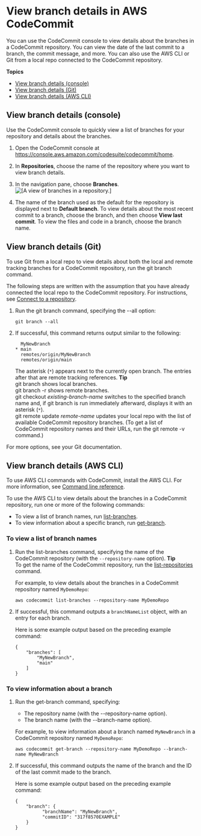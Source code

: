 # View branch details in AWS CodeCommit<a name="how-to-view-branch-details"></a>

You can use the CodeCommit console to view details about the branches in a CodeCommit repository\. You can view the date of the last commit to a branch, the commit message, and more\. You can also use the AWS CLI or Git from a local repo connected to the CodeCommit repository\.

**Topics**
+ [View branch details \(console\)](#how-to-view-branch-details-console)
+ [View branch details \(Git\)](#how-to-view-branch-details-git)
+ [View branch details \(AWS CLI\)](#how-to-view-branch-details-cli)

## View branch details \(console\)<a name="how-to-view-branch-details-console"></a>

Use the CodeCommit console to quickly view a list of branches for your repository and details about the branches\.

1. Open the CodeCommit console at [https://console\.aws\.amazon\.com/codesuite/codecommit/home](https://console.aws.amazon.com/codesuite/codecommit/home)\.

1. In **Repositories**, choose the name of the repository where you want to view branch details\. 

1. In the navigation pane, choose **Branches**\.  
![\[A view of branches in a repository.\]](http://docs.aws.amazon.com/codecommit/latest/userguide/images/codecommit-branches.png)

1. The name of the branch used as the default for the repository is displayed next to **Default branch**\. To view details about the most recent commit to a branch, choose the branch, and then choose **View last commit**\. To view the files and code in a branch, choose the branch name\. 

## View branch details \(Git\)<a name="how-to-view-branch-details-git"></a>

To use Git from a local repo to view details about both the local and remote tracking branches for a CodeCommit repository, run the git branch command\.

The following steps are written with the assumption that you have already connected the local repo to the CodeCommit repository\. For instructions, see [Connect to a repository](how-to-connect.md)\.

1. Run the git branch command, specifying the \-\-all option:

   ```
   git branch --all
   ```

1. If successful, this command returns output similar to the following:

   ```
     MyNewBranch
   * main
     remotes/origin/MyNewBranch
     remotes/origin/main
   ```

   The asterisk \(`*`\) appears next to the currently open branch\. The entries after that are remote tracking references\.
**Tip**  
git branch shows local branches\.  
git branch \-r shows remote branches\.  
git checkout *existing\-branch\-name* switches to the specified branch name and, if git branch is run immediately afterward, displays it with an asterisk \(`*`\)\.  
git remote update *remote\-name* updates your local repo with the list of available CodeCommit repository branches\. \(To get a list of CodeCommit repository names and their URLs, run the git remote \-v command\.\)

For more options, see your Git documentation\.

## View branch details \(AWS CLI\)<a name="how-to-view-branch-details-cli"></a>

To use AWS CLI commands with CodeCommit, install the AWS CLI\. For more information, see [Command line reference](cmd-ref.md)\. 

To use the AWS CLI to view details about the branches in a CodeCommit repository, run one or more of the following commands:
+ To view a list of branch names, run [list\-branches](#how-to-view-branch-details-cli)\.
+ To view information about a specific branch, run [get\-branch](#how-to-view-branch-details-cli-details)\.

### To view a list of branch names<a name="how-to-view-branch-details-cli-list"></a>

1. Run the list\-branches command, specifying the name of the CodeCommit repository \(with the `--repository-name` option\)\.
**Tip**  
To get the name of the CodeCommit repository, run the [list\-repositories](how-to-view-repository-details.md#how-to-view-repository-details-no-name-cli) command\.

   For example, to view details about the branches in a CodeCommit repository named `MyDemoRepo`:

   ```
   aws codecommit list-branches --repository-name MyDemoRepo
   ```

1. If successful, this command outputs a `branchNameList` object, with an entry for each branch\.

   Here is some example output based on the preceding example command:

   ```
   {
       "branches": [
           "MyNewBranch",
           "main"
       ]
   }
   ```

### To view information about a branch<a name="how-to-view-branch-details-cli-details"></a>

1. Run the get\-branch command, specifying:
   + The repository name \(with the \-\-repository\-name option\)\.
   + The branch name \(with the \-\-branch\-name option\)\.

   For example, to view information about a branch named `MyNewBranch` in a CodeCommit repository named `MyDemoRepo`:

   ```
   aws codecommit get-branch --repository-name MyDemoRepo --branch-name MyNewBranch
   ```

1. If successful, this command outputs the name of the branch and the ID of the last commit made to the branch\.

   Here is some example output based on the preceding example command:

   ```
   {
       "branch": {
             "branchName": "MyNewBranch",
             "commitID": "317f8570EXAMPLE"
       }
   }
   ```